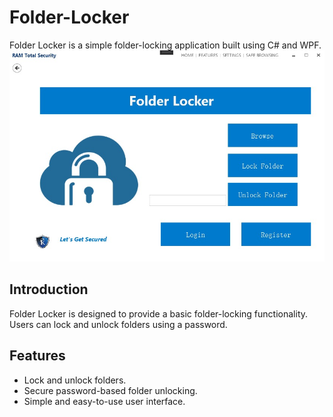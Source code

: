 # Folder-Locker
Folder Locker is a simple folder-locking application built using C# and WPF.
![Screenshot 1](Folder_Locker.png)
## Introduction

Folder Locker is designed to provide a basic folder-locking functionality. Users can lock and unlock folders using a password.
## Features

- Lock and unlock folders.
- Secure password-based folder unlocking.
- Simple and easy-to-use user interface.
